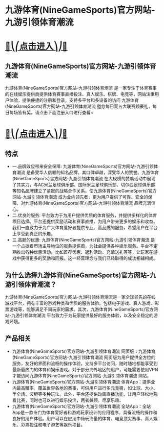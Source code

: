 # 九游体育(NineGameSports)官方网站-九游引领体育潮流

# [🍉⎝⎛点击进入⎞⎠🍉](https://kkdd668.cn)
## 九游体育(NineGameSports)官方网站-九游引领体育潮流
九游体育(NineGameSports)官方网站-九游引领体育潮流 是一家专注于体育赛事的在线娱乐提供商提供体育赛事直播投注、真人娱乐、棋牌、电竞等，网站注重用户体验，提供便捷的注册和登录，支持多平台和多设备的访问 九游体育(NineGameSports)官方网站-九游引领体育潮流 邀您每日观五大联赛领豪礼，每日每场皆有奖，请点击下面注册入口进行查看~
# [🍉⎝⎛点击进入⎞⎠🍉](https://kkdd668.cn)

## 特点
- 一.品牌效应带来安全保障: 九游体育(NineGameSports)官方网站-九游引领体育潮流 是备受华人信赖的知名品牌，其口碑卓越，深受华人的赞誉。九游体育(NineGameSports)官方网站-九游引领体育潮流 在大规模的赞助活动中展现了其实力，与AC米兰足球俱乐部、国际米兰足球俱乐部、切尔西足球俱乐部等知名品牌建立了紧密的战略合作关系。使九游体育(NineGameSports)官方网站-九游引领体育潮流 成为业内领先者，更为用户提供了可靠、安全的保障，对九游体育(NineGameSports)官方网站-九游引领体育潮流 品牌充满信心。
- 二.优良的服务: 平台致力于为用户提供优质的体育服务，并提供多样化的体育项目选择。平台还提供奖励活动和赛事直播，为用户带来更多的娱乐和收益。我们一直致力于为广大体育爱好者提供专业、高品质的服务，希望用户在平台上享受到真正的乐趣。
- 三.高额的优惠: 九游体育(NineGameSports)官方网站-九游引领体育潮流 是一个占据着市场主导地位的服务提供商，为社会提供各种娱乐服务。平台不定期推出各种优惠活动，比如首存优惠、返利活动、充值送礼等等，让玩家在游戏中获得更多的奖励和回报。这一经营理念与我们已经取得的成功相辅相成。

## 为什么选择九游体育(NineGameSports)官方网站-九游引领体育潮流？
九游体育(NineGameSports)官方网站-九游引领体育潮流是一家全球领先的在线游戏平台，拥有丰富的游戏种类和优质的服务体验。包括电子游戏、真人游戏、彩票游戏等，能够满足不同玩家的需求。其次，九游体育(NineGameSports)官方网站-九游引领体育潮流 平台致力于为玩家提供最好的服务体验，以及安全稳定的游戏环境。
## 产品相关
- 九游体育(NineGameSports)官方网站-九游引领体育潮流 网页版：九游体育(NineGameSports)官方网站-九游引领体育潮流 网页版为用户提供全方位的服务，友好的界面和流畅的操作体验，支持多平台访问，随时随地都能享受到最新最热门的体育和娱乐游戏。对于部分海外地区的用户，可能需要使用VPN才能访问九游体育(NineGameSports)官方网站-九游引领体育潮流 网站。
- 九游体育(NineGameSports)官方网站-九游引领体育潮流 体育App：提供业内最高赔率，覆盖世界各地的赛事，可供用户进行多元竞猜，如让球、大小、半全场、波胆等多种玩法。此外，平台还提供动画直播功能，让用户轻松地观看比赛，同时也可以进行娱乐投注，两者兼顾，尽享乐趣。
- 九游体育(NineGameSports)官方网站-九游引领体育潮流 全站App：全站App是一款专门为体育爱好者和游戏玩家设计的应用程序，具备流畅的操作和良好的用户体验。用户可以在应用中畅玩海量的体育、电竞顶尖赛事、真人娱乐、彩票投注和电子游艺等娱乐项目。
